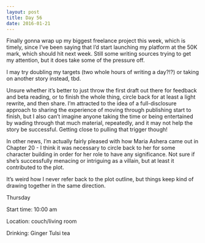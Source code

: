 ```yaml
---
layout: post
title: Day 56
date: 2016-01-21
---
```


Finally gonna wrap up my biggest freelance project this week, which is timely, since I’ve been saying that I’d start launching my platform at the 50K mark, which should hit next week. Still some writing sources trying to get my attention, but it does take some of the pressure off. 

I may try doubling my targets (two whole hours of writing a day?!?) or taking on another story instead, tbd. 

Unsure whether it’s better to just throw the first draft out there for feedback and beta reading, or to finish the whole thing, circle back for at least a light rewrite, and then share. I’m attracted to the idea of a full-disclosure approach to sharing the experience of moving through publishing start to finish, but I also can’t imagine anyone taking the time or being entertained by wading through that much material, repeatedly, and it may not help the story be successful. Getting close to pulling that trigger though! 

In other news, I’m actually fairly pleased with how Maria Ashera came out in Chapter 20 - I think it was necessary to circle back to her for some character  building in order for her role to have any significance. Not sure if she’s successfully menacing or intriguing as a villain, but at least it contributed to the plot. 

It’s weird how I never refer back to the plot outline, but things keep kind of drawing together in the same direction. 


Thursday

Start time: 10:00 am

Location: couch/living room

Drinking: Ginger Tulsi tea
